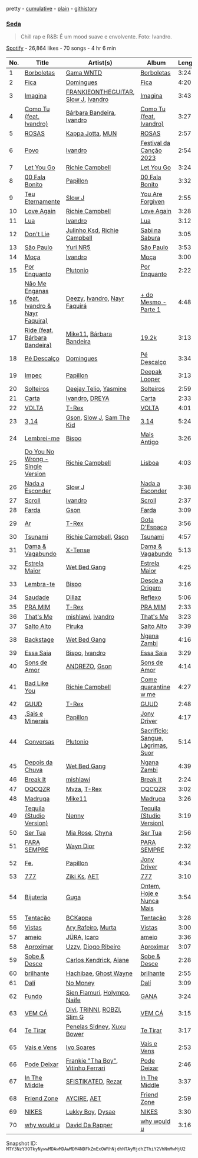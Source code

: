 pretty - [cumulative](/playlists/cumulative/37i9dQZF1DXcLnINu2mUk0.md) - [plain](/playlists/plain/37i9dQZF1DXcLnINu2mUk0) - [githistory](https://github.githistory.xyz/mackorone/spotify-playlist-archive/blob/main/playlists/plain/37i9dQZF1DXcLnINu2mUk0)

### [Seda](https://open.spotify.com/playlist/37i9dQZF1DXcLnINu2mUk0)

> Chill rap e R&B: É um mood suave e envolvente\. Foto: Ivandro.

[Spotify](https://open.spotify.com/user/spotify) - 26,864 likes - 70 songs - 4 hr 6 min

| No. | Title | Artist(s) | Album | Length |
|---|---|---|---|---|
| 1 | [Borboletas](https://open.spotify.com/track/1h1JMmAzXR6lWJ7KnJQkU7) | [Gama WNTD](https://open.spotify.com/artist/0T49oz78JYl4FkVJPGlJiD) | [Borboletas](https://open.spotify.com/album/1i51I1eMbdhkaH8AShzWjh) | 3:24 |
| 2 | [Fica](https://open.spotify.com/track/5x2NQmYWyqExdyyXjNIWh3) | [Domingues](https://open.spotify.com/artist/7BcPoZhXI08icbiq1mpxFx) | [Fica](https://open.spotify.com/album/1pOpD6cFStho3wbAcx6Npr) | 4:20 |
| 3 | [Imagina](https://open.spotify.com/track/2dWbucCC3cVXQWi6JaL7js) | [FRANKIEONTHEGUITAR](https://open.spotify.com/artist/4p2ytjUztJseG5ujVkv5Po), [Slow J](https://open.spotify.com/artist/7crp1tZcefnjT5RuL6WZQ0), [Ivandro](https://open.spotify.com/artist/1pPbDeOdNUcLq32HTTLbZm) | [Imagina](https://open.spotify.com/album/2C1S5oONnsIYEgvaNf1KWh) | 3:43 |
| 4 | [Como Tu \(feat\. Ivandro\)](https://open.spotify.com/track/5BGdBH8MsaHCgfr4TMpRin) | [Bárbara Bandeira](https://open.spotify.com/artist/4zhMand4AowXuUz4VpGiTJ), [Ivandro](https://open.spotify.com/artist/1pPbDeOdNUcLq32HTTLbZm) | [Como Tu \(feat\. Ivandro\)](https://open.spotify.com/album/5iySTzq8nLllHzdYOFM59p) | 3:27 |
| 5 | [ROSAS](https://open.spotify.com/track/0elz4WC9ZtAOzqP4fgt8T5) | [Kappa Jotta](https://open.spotify.com/artist/2MREhFiavCOZXs0thPLuWu), [MUN](https://open.spotify.com/artist/0XWmIDUMxka9p2aayQ9MOr) | [ROSAS](https://open.spotify.com/album/2R7iGYEwaSDTW68ucY9W4E) | 2:57 |
| 6 | [Povo](https://open.spotify.com/track/1QuMSpSKb8TddULszTHRDH) | [Ivandro](https://open.spotify.com/artist/1pPbDeOdNUcLq32HTTLbZm) | [Festival da Canção 2023](https://open.spotify.com/album/57v1ACsenMa34vYqhuLl0d) | 2:54 |
| 7 | [Let You Go](https://open.spotify.com/track/2Z8pPatBfVlRqNlsnmMdhV) | [Richie Campbell](https://open.spotify.com/artist/2swvbEAfN70ZFcQB4Y7MaS) | [Let You Go](https://open.spotify.com/album/75YlSkZGyWUGB1BzPd9Egz) | 3:24 |
| 8 | [00 Fala Bonito](https://open.spotify.com/track/3ZJC7xO1GdWF5rj8VqXU2C) | [Papillon](https://open.spotify.com/artist/0Mum6waR8P9WICLVTpSi1d) | [00 Fala Bonito](https://open.spotify.com/album/0y2uZwLfbyL1FCwjmMb5Iv) | 3:32 |
| 9 | [Teu Eternamente](https://open.spotify.com/track/3klZEB3gNmhKoOTqwVH92G) | [Slow J](https://open.spotify.com/artist/7crp1tZcefnjT5RuL6WZQ0) | [You Are Forgiven](https://open.spotify.com/album/4aYjRWiuEU8gGeIs3FeAWJ) | 2:55 |
| 10 | [Love Again](https://open.spotify.com/track/677ebW5G4BLaqX5Ue3itGv) | [Richie Campbell](https://open.spotify.com/artist/2swvbEAfN70ZFcQB4Y7MaS) | [Love Again](https://open.spotify.com/album/150SzhajOXePuIre6fdyMQ) | 3:28 |
| 11 | [Lua](https://open.spotify.com/track/7BELSQR2lAJLELaKvVkct3) | [Ivandro](https://open.spotify.com/artist/1pPbDeOdNUcLq32HTTLbZm) | [Lua](https://open.spotify.com/album/7tMIxE9bA5hgemL5tUzvI1) | 3:12 |
| 12 | [Don't Lie](https://open.spotify.com/track/3wvEiKmoYB2JUkgSN1xlJI) | [Julinho Ksd](https://open.spotify.com/artist/7kR1Yw4RqYhhDD3a8QRyG6), [Richie Campbell](https://open.spotify.com/artist/2swvbEAfN70ZFcQB4Y7MaS) | [Sabi na Sabura](https://open.spotify.com/album/3Pce78X39Cqw3TCdaUEEfj) | 3:05 |
| 13 | [São Paulo](https://open.spotify.com/track/20cn2KYYgyuxXRC3WynYZn) | [Yuri NR5](https://open.spotify.com/artist/0Dx6HmR7Rhi8G1osUOxAew) | [São Paulo](https://open.spotify.com/album/199XPsDPVUoBXzfHlhl6b7) | 3:53 |
| 14 | [Moça](https://open.spotify.com/track/57rx7d5tagl2wOWzj3eWJc) | [Ivandro](https://open.spotify.com/artist/1pPbDeOdNUcLq32HTTLbZm) | [Moça](https://open.spotify.com/album/4FLzhhnUwKwZHLGSTaX4vz) | 3:00 |
| 15 | [Por Enquanto](https://open.spotify.com/track/5fjD0vHh9XRL6b657FWe9C) | [Plutonio](https://open.spotify.com/artist/39HJXjH5hKcCzaU0g6mv8G) | [Por Enquanto](https://open.spotify.com/album/1uFTodamqWqlk5KwYkqy0n) | 2:22 |
| 16 | [Não Me Enganas \(feat\. Ivandro & Nayr Faquira\)](https://open.spotify.com/track/6ghsknvRAMqCFmGlSfC7Tv) | [Deezy](https://open.spotify.com/artist/6EoXtJUmzYqNzkMVH1o5gN), [Ivandro](https://open.spotify.com/artist/1pPbDeOdNUcLq32HTTLbZm), [Nayr Faquirá](https://open.spotify.com/artist/04UMTpKorelINdwYKsM9Tb) | [+ do Mesmo \- Parte 1](https://open.spotify.com/album/7DDasmVvLny9kVzO8AV3bD) | 4:48 |
| 17 | [Ride \(feat\. Bárbara Bandeira\)](https://open.spotify.com/track/0GNgrdn3uuVzssBxJzdpcF) | [Mike11](https://open.spotify.com/artist/0aMc96Z4utxfPMgOETIL3x), [Bárbara Bandeira](https://open.spotify.com/artist/4zhMand4AowXuUz4VpGiTJ) | [19.2k](https://open.spotify.com/album/4R91ZYsYt4fDohOjgHzM2K) | 3:13 |
| 18 | [Pé Descalço](https://open.spotify.com/track/0KCfDsOY1k1gA1JxzJZotI) | [Domingues](https://open.spotify.com/artist/7BcPoZhXI08icbiq1mpxFx) | [Pé Descalço](https://open.spotify.com/album/6NvtgRhxTLAiikcTrTKt1d) | 3:34 |
| 19 | [Impec](https://open.spotify.com/track/37M00uZSz6smSxZ7pHchuh) | [Papillon](https://open.spotify.com/artist/0Mum6waR8P9WICLVTpSi1d) | [Deepak Looper](https://open.spotify.com/album/6fmSivCeFMAVtMGA2GRMZf) | 3:13 |
| 20 | [Solteiros](https://open.spotify.com/track/2e3OSiCXg1AcLFQ3HuiW42) | [Deejay Telio](https://open.spotify.com/artist/7BWNRZyZ9mhgp5t0m7Ny0n), [Yasmine](https://open.spotify.com/artist/1E1m4bwOYgSMH4Q8o7DJYr) | [Solteiros](https://open.spotify.com/album/1oh19k6mxh4bSGkEKE91md) | 2:59 |
| 21 | [Carta](https://open.spotify.com/track/3wkkrO3yKnqbC8XePMGMXD) | [Ivandro](https://open.spotify.com/artist/1pPbDeOdNUcLq32HTTLbZm), [DREYA](https://open.spotify.com/artist/34waUKLMZKUmfyRpWf4D38) | [Carta](https://open.spotify.com/album/5ianhNvoxI4UlVnCT7Hyav) | 2:33 |
| 22 | [VOLTA](https://open.spotify.com/track/275Brpw83x3q0mBa9MpCx3) | [T\-Rex](https://open.spotify.com/artist/6QHREBOQktWsYBfrxW93rk) | [VOLTA](https://open.spotify.com/album/4jFOf5EaLGkF9xGR3ALE6J) | 4:01 |
| 23 | [3,14](https://open.spotify.com/track/1OjAoIz5Gl36rzm9RKEQeG) | [Gson](https://open.spotify.com/artist/6XjHGcba7ZbaZ6nYtwhaCj), [Slow J](https://open.spotify.com/artist/7crp1tZcefnjT5RuL6WZQ0), [Sam The Kid](https://open.spotify.com/artist/3NEQ5t2FprBMLmDAP0EPcE) | [3,14](https://open.spotify.com/album/6G62obmFgI2yyK36htUzOe) | 5:24 |
| 24 | [Lembrei\-me](https://open.spotify.com/track/5hF6VYE61LV6Jr6dy86CvI) | [Bispo](https://open.spotify.com/artist/3LZCMaZWwvhYyQeEfWgVdY) | [Mais Antigo](https://open.spotify.com/album/6jv4CzMCPVJqt0DTlAiJw3) | 3:26 |
| 25 | [Do You No Wrong \- Single Version](https://open.spotify.com/track/6FInCuMbSlhdlkiFv36KUi) | [Richie Campbell](https://open.spotify.com/artist/2swvbEAfN70ZFcQB4Y7MaS) | [Lisboa](https://open.spotify.com/album/4fg5poNVFhqlldfPzrPrMh) | 4:03 |
| 26 | [Nada a Esconder](https://open.spotify.com/track/6MrbmTRF9s1GF2ONK5tXzX) | [Slow J](https://open.spotify.com/artist/7crp1tZcefnjT5RuL6WZQ0) | [Nada a Esconder](https://open.spotify.com/album/3Xr91r7bFgPNZcdgoJEtuj) | 3:38 |
| 27 | [Scroll](https://open.spotify.com/track/4unvkr5iuzbmEEWJRPY1L2) | [Ivandro](https://open.spotify.com/artist/1pPbDeOdNUcLq32HTTLbZm) | [Scroll](https://open.spotify.com/album/6lk3zTjEETJD9jzXzn5rWJ) | 2:37 |
| 28 | [Farda](https://open.spotify.com/track/6YvBWNtX8L8VBxahAqo954) | [Gson](https://open.spotify.com/artist/6XjHGcba7ZbaZ6nYtwhaCj) | [Farda](https://open.spotify.com/album/5YSetVW0KplBGeI1uLQPFs) | 3:09 |
| 29 | [Ar](https://open.spotify.com/track/3BRAklqTTbHBBAPmLQFrsn) | [T\-Rex](https://open.spotify.com/artist/6QHREBOQktWsYBfrxW93rk) | [Gota D'Espaço](https://open.spotify.com/album/5gBDraKQzQb4A7rEjzACEJ) | 3:56 |
| 30 | [Tsunami](https://open.spotify.com/track/5TqGewrmzgeb21FYQC7mJZ) | [Richie Campbell](https://open.spotify.com/artist/2swvbEAfN70ZFcQB4Y7MaS), [Gson](https://open.spotify.com/artist/6XjHGcba7ZbaZ6nYtwhaCj) | [Tsunami](https://open.spotify.com/album/27Gt5wAgEVjatU36I1ogDf) | 4:57 |
| 31 | [Dama & Vagabundo](https://open.spotify.com/track/2u1LLm7B1yUggZfMyaZjk9) | [X\-Tense](https://open.spotify.com/artist/7JajP35zM35gnAvTZbwxDF) | [Dama & Vagabundo](https://open.spotify.com/album/4BKUmz50VANU1McCxFG9oM) | 5:13 |
| 32 | [Estrela Maior](https://open.spotify.com/track/1gT41VulD8jslM993Ah8hF) | [Wet Bed Gang](https://open.spotify.com/artist/5jfz7uWPwf03hdEewW8AI8) | [Estrela Maior](https://open.spotify.com/album/2am7Y7OsEJDh8SOU0w3mz0) | 4:25 |
| 33 | [Lembra\-te](https://open.spotify.com/track/4kGx4Jl9U74iCUy9HfSnRl) | [Bispo](https://open.spotify.com/artist/3LZCMaZWwvhYyQeEfWgVdY) | [Desde a Origem](https://open.spotify.com/album/7i5xYoXAZRC9HONBaVyZTn) | 3:16 |
| 34 | [Saudade](https://open.spotify.com/track/0dLrhO7oCMp0hQvXAUgbaC) | [Dillaz](https://open.spotify.com/artist/15p1isN7VcGsjeSq8s9YeP) | [Reflexo](https://open.spotify.com/album/7zr66qWybr1mAMSUVVosKU) | 5:06 |
| 35 | [PRA MIM](https://open.spotify.com/track/1wxLvOhDguWTLAJN0HW87J) | [T\-Rex](https://open.spotify.com/artist/6QHREBOQktWsYBfrxW93rk) | [PRA MIM](https://open.spotify.com/album/4o64dSERjVp8ZJc12BYzJJ) | 2:33 |
| 36 | [That's Me](https://open.spotify.com/track/1ktNayJwoiwQoWq7ffKMJf) | [mishlawi](https://open.spotify.com/artist/27zRRhF2K0ai7JQxgAOZMF), [Ivandro](https://open.spotify.com/artist/1pPbDeOdNUcLq32HTTLbZm) | [That's Me](https://open.spotify.com/album/3Pv2DAxh8Fql8dPafV4I7u) | 3:23 |
| 37 | [Salto Alto](https://open.spotify.com/track/3sIXzuNgN9HrC7amkEQWiP) | [Piruka](https://open.spotify.com/artist/5iZ6jMDkRa7RKLQplJuQUC) | [Salto Alto](https://open.spotify.com/album/0uatAqfa3VviB7GZuUXd6l) | 3:39 |
| 38 | [Backstage](https://open.spotify.com/track/7eoputmT8ACWDmhVFuYFS8) | [Wet Bed Gang](https://open.spotify.com/artist/5jfz7uWPwf03hdEewW8AI8) | [Ngana Zambi](https://open.spotify.com/album/4ZgWBr16niSFDwCIiJ4iBk) | 4:16 |
| 39 | [Essa Saia](https://open.spotify.com/track/2OI0z4fQD8NQPfYf5v6a2E) | [Bispo](https://open.spotify.com/artist/3LZCMaZWwvhYyQeEfWgVdY), [Ivandro](https://open.spotify.com/artist/1pPbDeOdNUcLq32HTTLbZm) | [Essa Saia](https://open.spotify.com/album/47vPVhxPOVncM7tPBxFlFX) | 3:29 |
| 40 | [Sons de Amor](https://open.spotify.com/track/44PSI3qwDKTTBa4TbqpjnL) | [ANDREZO](https://open.spotify.com/artist/4gHzU6X4vIGR06pt7mlX60), [Gson](https://open.spotify.com/artist/6XjHGcba7ZbaZ6nYtwhaCj) | [Sons de Amor](https://open.spotify.com/album/7sov1YBuhBoydHePYGr69s) | 4:14 |
| 41 | [Bad Like You](https://open.spotify.com/track/2Gle4hosXEnrkdTu2YMwsH) | [Richie Campbell](https://open.spotify.com/artist/2swvbEAfN70ZFcQB4Y7MaS) | [Come quarantine w me](https://open.spotify.com/album/4w38KrD6iNjnzUUEj8hfsi) | 4:27 |
| 42 | [GUUD](https://open.spotify.com/track/2Ug7Rcy1Cd9Z0y4RqGgPNk) | [T\-Rex](https://open.spotify.com/artist/6QHREBOQktWsYBfrxW93rk) | [GUUD](https://open.spotify.com/album/0sLx2K52GRknvH8AwYBsDI) | 2:48 |
| 43 | [.Sais e Minerais](https://open.spotify.com/track/7AG0yXoN9odePnl0OJ2Mti) | [Papillon](https://open.spotify.com/artist/0Mum6waR8P9WICLVTpSi1d) | [Jony Driver](https://open.spotify.com/album/2OAFHEa5FwNi9r0i9gMeXM) | 4:17 |
| 44 | [Conversas](https://open.spotify.com/track/0xtWY0uOW8JWyiCDD2RmGB) | [Plutonio](https://open.spotify.com/artist/39HJXjH5hKcCzaU0g6mv8G) | [Sacrifício: Sangue, Lágrimas, Suor](https://open.spotify.com/album/0idaWuicDvUkpA6I3NOJDN) | 5:14 |
| 45 | [Depois da Chuva](https://open.spotify.com/track/1ScmnksyeYyEtdBlqZcozC) | [Wet Bed Gang](https://open.spotify.com/artist/5jfz7uWPwf03hdEewW8AI8) | [Ngana Zambi](https://open.spotify.com/album/4ZgWBr16niSFDwCIiJ4iBk) | 4:39 |
| 46 | [Break It](https://open.spotify.com/track/05vnos9Hfj27gKeReNWDNF) | [mishlawi](https://open.spotify.com/artist/27zRRhF2K0ai7JQxgAOZMF) | [Break It](https://open.spotify.com/album/2VGFyPuCNtXM9Y87rVW8Kq) | 2:24 |
| 47 | [OQCQZR](https://open.spotify.com/track/5y2ZiYQjzY0dpWPYctp72c) | [Mvza](https://open.spotify.com/artist/4XVI8cWzKF53dOj2QE0z2O), [T\-Rex](https://open.spotify.com/artist/6QHREBOQktWsYBfrxW93rk) | [OQCQZR](https://open.spotify.com/album/6MAMENT38JHlex9qNufnYI) | 3:02 |
| 48 | [Madruga](https://open.spotify.com/track/7uatCWIy4n7u28viFqTS9B) | [Mike11](https://open.spotify.com/artist/0aMc96Z4utxfPMgOETIL3x) | [Madruga](https://open.spotify.com/album/3FPflLZdiGPLybCuNrrdsA) | 3:26 |
| 49 | [Tequila \(Studio Version\)](https://open.spotify.com/track/5daT88Zml8Stpw2oTeesJx) | [Nenny](https://open.spotify.com/artist/2DEfqyWjAMIfKYMXb1V8L1) | [Tequila \(Studio Version\)](https://open.spotify.com/album/75KlUT1wTgMEuYSdhUBT8M) | 3:19 |
| 50 | [Ser Tua](https://open.spotify.com/track/5FbRfLcCPfony92UnLd2vQ) | [Mia Rose](https://open.spotify.com/artist/6yzNtbywm70v7PTGZSKqU2), [Chyna](https://open.spotify.com/artist/3xytrTXgH7SQTEjMZewnWF) | [Ser Tua](https://open.spotify.com/album/3eC2nn5A7uEXKNKTcrspu6) | 2:56 |
| 51 | [PARA SEMPRE](https://open.spotify.com/track/1iGHa37wh2nlr4upmazMdS) | [Wayn Dior](https://open.spotify.com/artist/6XyLWVAcLW4CczaRsArj8n) | [PARA SEMPRE](https://open.spotify.com/album/7rsjtUS9ofrZ9VTeIzpbtm) | 2:32 |
| 52 | [Fe.](https://open.spotify.com/track/4tJYe56PTyRI0Bzelwyp1l) | [Papillon](https://open.spotify.com/artist/0Mum6waR8P9WICLVTpSi1d) | [Jony Driver](https://open.spotify.com/album/2OAFHEa5FwNi9r0i9gMeXM) | 4:34 |
| 53 | [777](https://open.spotify.com/track/0ZSRoCgADCVBSAy2tjLnvG) | [Ziki Ks](https://open.spotify.com/artist/5h7FvtwckwDBdLlC3yOHgU), [AET](https://open.spotify.com/artist/1PSaLNwxWV9e6NCrxNbpIu) | [777](https://open.spotify.com/album/2cJ1jf9Oo3mhiDK7dLJfeq) | 3:10 |
| 54 | [Bijuteria](https://open.spotify.com/track/3fAHAwjLKVAiSQqnvhNwYw) | [Guga](https://open.spotify.com/artist/5bHp05UXAArdXldRyU8lJP) | [Ontem, Hoje e Nunca Mais](https://open.spotify.com/album/07mXUxjJp1RBEsQSxqafUx) | 3:54 |
| 55 | [Tentação](https://open.spotify.com/track/7v383pu4yGbdQW5t8Gv2dV) | [BCKappa](https://open.spotify.com/artist/2XAxChRi8QlO5rKAoL0DZi) | [Tentação](https://open.spotify.com/album/06rdIn1DdRecfzKnPrl17m) | 3:28 |
| 56 | [Vistas](https://open.spotify.com/track/4LsIyhpdZNl4xFYvmPRYQW) | [Ary Rafeiro](https://open.spotify.com/artist/4BJ5L7iTzZ7UbfDJEpkiwO), [Murta](https://open.spotify.com/artist/1i3LAyYIXtdsYVUkIgIkjx) | [Vistas](https://open.spotify.com/album/0u93E1oGwRdehRkCnywK3o) | 3:00 |
| 57 | [ameio](https://open.spotify.com/track/0Ou5tT3nO5PuBRu3jFoIel) | [JÜRA](https://open.spotify.com/artist/7tfbeKMXzuNuL25n1plxH9), [Icaro](https://open.spotify.com/artist/7qQEuTCea0daGR9iutPPNS) | [ameio](https://open.spotify.com/album/2qRVirO04WlAI2qoK6Hzdf) | 3:36 |
| 58 | [Aproximar](https://open.spotify.com/track/2rtlkeLwPPoYdHC0SmzlXM) | [Uzzy](https://open.spotify.com/artist/2Ia5AqFe2PZmGirbLc7zMi), [Diogo Ribeiro](https://open.spotify.com/artist/7dIiy31WWgjGVJU0ASlITA) | [Aproximar](https://open.spotify.com/album/6Dus4s197Sp6WNgkfH4mD2) | 3:07 |
| 59 | [Sobe & Desce](https://open.spotify.com/track/71vNZgRE80njllFK6kHj3z) | [Carlos Kendrick](https://open.spotify.com/artist/1a2ojKrPRx2TmnrLoCG5sH), [Aiane](https://open.spotify.com/artist/2eP7lavTD1B0gEeX1ZQrUP) | [Sobe & Desce](https://open.spotify.com/album/3IF3Qh0KHKMHFbb8fJXJWY) | 2:28 |
| 60 | [brilhante](https://open.spotify.com/track/46YB25J4LcAJ3WnGhGqGLd) | [Hachibae](https://open.spotify.com/artist/4Y32ard944s09cbgtFOD0i), [Ghost Wayne](https://open.spotify.com/artist/6fm87lblu89jZKJyMoHxxL) | [brilhante](https://open.spotify.com/album/40CKlrqbamQhrynPYJXjqz) | 2:55 |
| 61 | [Dalí](https://open.spotify.com/track/6FHQSoXHPYOebrrZBAPB7N) | [No Money](https://open.spotify.com/artist/2XtUEgkLN083xZ6Biwn8dq) | [Dalí](https://open.spotify.com/album/15xdd7nz5qG1RO9devhKFF) | 3:09 |
| 62 | [Fundo](https://open.spotify.com/track/70RoY8wdFdF3rrnkHooxp1) | [Sien Flamuri](https://open.spotify.com/artist/3YGLE82LHhzAbPJxtitUDD), [Holympo](https://open.spotify.com/artist/3nwFRfquZaKGnuH3b66uj9), [Naife](https://open.spotify.com/artist/45rh6VhDYLqiKHZLFbFJhc) | [GANA](https://open.spotify.com/album/6xCXH2MTm96fgygr5GHUz1) | 3:24 |
| 63 | [VEM CÁ](https://open.spotify.com/track/1g7U6zOh8csoqUabagx8lM) | [Divi](https://open.spotify.com/artist/5cSJHazvd6mT7yHlyeSrQ2), [TRINNI](https://open.spotify.com/artist/0wIqiATQ9OB7qeDvNb8Mtr), [ROBZI](https://open.spotify.com/artist/1rrQ8W9iGjjJJAQ6SA4Csc), [Slim G](https://open.spotify.com/artist/4NVuMgEqblB7LLKd6nY2bm) | [VEM CÁ](https://open.spotify.com/album/6t9UfbA738W8EZJknNWksT) | 3:15 |
| 64 | [Te Tirar](https://open.spotify.com/track/06JgJVR2Tus7q6CDRRm6ty) | [Penelas Sidney](https://open.spotify.com/artist/29DNcEMcr9tzvXywJC2L6K), [Xuxu Bower](https://open.spotify.com/artist/5PLJ01HIqRRN5qTltrfPk7) | [Te Tirar](https://open.spotify.com/album/2AeR0irJwPdLgLMn22FdEb) | 3:17 |
| 65 | [Vais e Vens](https://open.spotify.com/track/4K5rRMKfiXsH82sQtOYnl8) | [Ivo Soares](https://open.spotify.com/artist/7lG5oTNwNk1Ddgv1zB75DT) | [Vais e Vens](https://open.spotify.com/album/7JTJxED0nTHR5L5JgVyfMf) | 2:53 |
| 66 | [Pode Deixar](https://open.spotify.com/track/5TlW9CmJgxWTmhUTwgwuVZ) | [Frankie "Tha Boy"](https://open.spotify.com/artist/6ZVCo8rzkhIAhFYukyvQJ1), [Vitinho Ferrari](https://open.spotify.com/artist/62Hped8KMeSwPABlhpcqst) | [Pode Deixar](https://open.spotify.com/album/47lfTSKfrswDdNhFYby5nx) | 2:46 |
| 67 | [In The Middle](https://open.spotify.com/track/3IQQGIHWNK1ryHqoMtqUZg) | [SFISTIKATED](https://open.spotify.com/artist/2LkUD32emCfDhhfldggZ9T), [Rezar](https://open.spotify.com/artist/0KwVGVN1bZfDNQVOySxjsk) | [In The Middle](https://open.spotify.com/album/6etc4KshHLH0RaeZrr0Vgi) | 3:37 |
| 68 | [Friend Zone](https://open.spotify.com/track/4miuy3pvA6hu4P064319An) | [AYCIRE](https://open.spotify.com/artist/0TaEbExGFUq0KXTfQyaiDJ), [AET](https://open.spotify.com/artist/1PSaLNwxWV9e6NCrxNbpIu) | [Friend Zone](https://open.spotify.com/album/4nyYQUcbQiFIoeWKx6ra23) | 2:59 |
| 69 | [NIKES](https://open.spotify.com/track/6X8jYXB1nCKWdwKqdzkT4D) | [Lukky Boy](https://open.spotify.com/artist/5FlnhIR9qfozOYH8bfoeEF), [Dysae](https://open.spotify.com/artist/4tBin3wXRG4NDEbiHVpOLR) | [NIKES](https://open.spotify.com/album/2eoUv4LT4XjeD7a6voLFZ5) | 3:30 |
| 70 | [why would u](https://open.spotify.com/track/34wjYTIyNXiijsAgWTLdia) | [David Da Rapper](https://open.spotify.com/artist/5ipSKrIl4oWWd6Ew8GrLW4) | [why would u](https://open.spotify.com/album/2M7a9lzVlZfJrgzb64ejyy) | 3:16 |

Snapshot ID: `MTY3NzY3OTkyNywwMDAwMDAwMDM4NDFkZmExOWRhNjdhNTAyMjdhZThiY2VhNmMwMjU2`
